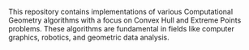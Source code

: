 This repository contains implementations of various Computational Geometry algorithms with a focus on Convex Hull and Extreme Points problems. These algorithms are fundamental in fields like computer graphics, robotics, and geometric data analysis.
